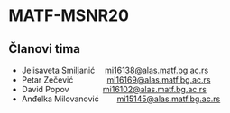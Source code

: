 # MATF-MSNR20

## Članovi tima
* Jelisaveta Smiljanić &emsp;mi16138@alas.matf.bg.ac.rs
* Petar Zečević &emsp;&emsp;&emsp;&emsp;mi16169@alas.matf.bg.ac.rs
* David Popov &emsp;&emsp;&emsp;&emsp;mi16102@alas.matf.bg.ac.rs
* Anđelka Milovanović &emsp;&emsp;mi15145@alas.matf.bg.ac.rs
